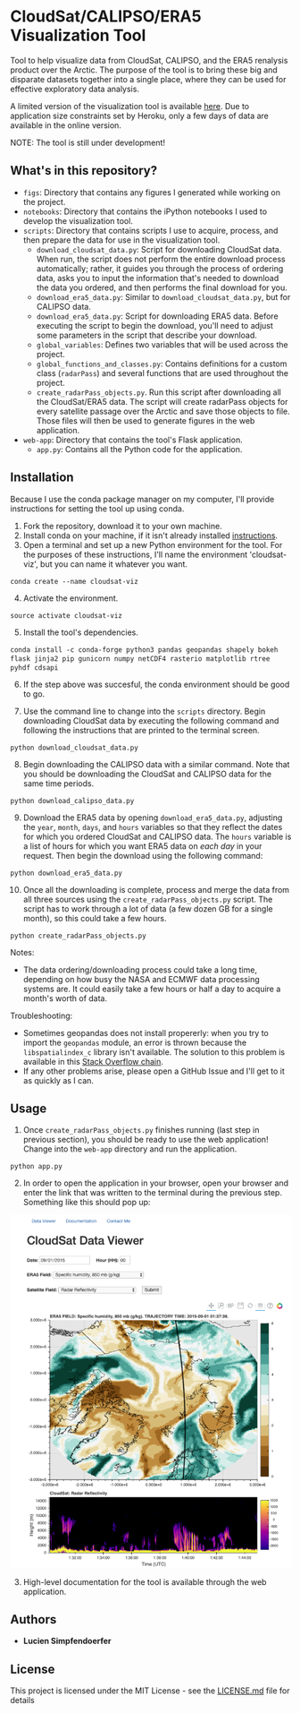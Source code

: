# CloudSat/CALIPSO/ERA5 Visualization Tool

Tool to help visualize data from CloudSat, CALIPSO, and the ERA5 renalysis product over the Arctic. The purpose of the tool is to bring these big and disparate datasets together into a single place, where they can be used for effective exploratory data analysis. 

A limited version of the visualization tool is available [here](https://cloudsat-arctic-visualization.herokuapp.com/). Due to application size constraints set by Heroku, only a few days of data are available in the online version. 

NOTE: The tool is still under development! 


## What's in this repository? 
* `figs`: Directory that contains any figures I generated while working on the project. 
* `notebooks`: Directory that contains the iPython notebooks I used to develop the visualization tool. 
* `scripts`: Directory that contains scripts I use to acquire, process, and then prepare the data for use in the  visualization tool. 
  * `download_cloudsat_data.py`: Script for downloading CloudSat data. When run, the script does not perform the entire download process automatically; rather, it guides you through the process of ordering data, asks you to input the information that's needed to download the data you ordered, and then performs the final download for you. 
  * `download_era5_data.py`: Similar to `download_cloudsat_data.py`, but for CALIPSO data. 
  * `download_era5_data.py`: Script for downloading ERA5 data. Before executing the script to begin the download, you'll need to adjust some parameters in the script that describe your download. 
  * `global_variables`: Defines two variables that will be used across the project. 
  * `global_functions_and_classes.py`: Contains definitions for a custom class (`radarPass`) and several functions that are used throughout the project. 
  * `create_radarPass_objects.py`. Run this script after downloading all the CloudSat/ERA5 data. The script will create radarPass objects for every satellite passage over the Arctic and save those objects to file. Those files will then be used to generate figures in the web application. 
* `web-app`: Directory that contains the tool's Flask application. 
  * `app.py`: Contains all the Python code for the application. 


## Installation

Because I use the conda package manager on my computer, I'll provide instructions for setting the tool up using conda. 

1. Fork the repository, download it to your own machine. 
2. Install conda on your machine, if it isn't already installed [instructions](https://docs.anaconda.com/anaconda/install/). 
3. Open a terminal and set up a new Python environment for the tool. For the purposes of these instructions, I'll name the environment 'cloudsat-viz', but you can name it whatever you want. 

```
conda create --name cloudsat-viz
```

4. Activate the environment. 

```
source activate cloudsat-viz
```

5. Install the tool's dependencies. 

```
conda install -c conda-forge python3 pandas geopandas shapely bokeh flask jinja2 pip gunicorn numpy netCDF4 rasterio matplotlib rtree pyhdf cdsapi
```

6. If the step above was succesful, the conda environment should be good to go. 

7. Use the command line to change into the `scripts` directory. Begin downloading CloudSat data by executing the following command and following the instructions that are printed to the terminal screen. 

```
python download_cloudsat_data.py
```

8. Begin downloading the CALIPSO data with a similar command. Note that you should be downloading the CloudSat and CALIPSO data for the same time periods. 

```
python download_calipso_data.py
```

9. Download the ERA5 data by opening `download_era5_data.py`, adjusting the `year`, `month`, `days`, and `hours` variables so that they reflect the dates for which you ordered CloudSat and CALIPSO data. The `hours` variable is a list of hours for which you want ERA5 data on *each day* in your request. Then begin the download using the following command: 

```
python download_era5_data.py
```

10. Once all the downloading is complete, process and merge the data from all three sources using the `create_radarPass_objects.py` script. The script has to work through a lot of data (a few dozen GB for a single month), so this could take a few hours. 

```
python create_radarPass_objects.py
```

Notes: 
* The data ordering/downloading process could take a long time, depending on how busy the NASA and ECMWF data processing systems are. It could easily take a few hours or half a day to acquire a month's worth of data. 

Troubleshooting: 
* Sometimes geopandas does not install propererly: when you try to import the `geopandas` module, an error is thrown because the `libspatialindex_c` library isn't available. The solution to this problem is available in this [Stack Overflow chain](https://stackoverflow.com/questions/53546775/overly-function-from-geopandas-not-working).  
* If any other problems arise, please open a GitHub Issue and I'll get to it as quickly as I can. 


## Usage

1. Once `create_radarPass_objects.py` finishes running (last step in previous section), you should be ready to use the web application! Change into the `web-app` directory and run the application. 

```
python app.py
```

2. In order to open the application in your browser, open your browser and enter the link that was written to the terminal during the previous step. Something like this should pop up: 

![webapp_screenshot](figs/web-app_screenshot.png)

3. High-level documentation for the tool is available through the web application. 

## Authors

* **Lucien Simpfendoerfer**

## License

This project is licensed under the MIT License - see the [LICENSE.md](LICENSE.md) file for details
